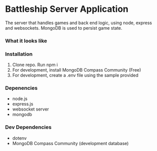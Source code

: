 # Battleship Server Application

The server that handles games and back end logic, using node, express and websockets. MongoDB is used to persist game state.

### What it looks like

### Installation

1. Clone repo. Run npm i
2. For development, install MongoDB Compass Community (Free)
3. For development, create a .env file using the sample provided


### Depenencies

- node.js
- express.js
- websocket server
- mongodb

### Dev Dependencies

- dotenv
- MongoDB Compass Community (development database)